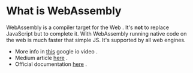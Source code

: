 # What is WebAssembly

WebAssembly is a compiler target for the Web . It's **not** to replace JavaScript but to complete it. With WebAssembly
running native code on the web is much faster that simple JS. It's supported by all web engines.

- More info in [this](https://youtu.be/6v4E6oksar0) google io video .
- Medium article [here](https://medium.freecodecamp.org/get-started-with-webassembly-using-only-14-lines-of-javascript-b37b6aaca1e4) .
- Official documentation [here](https://webassembly.org/) .